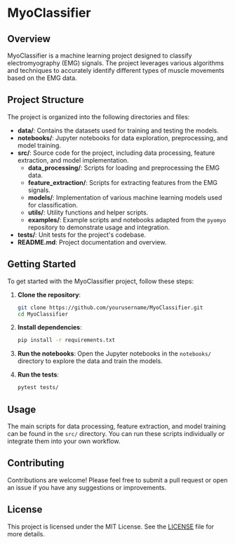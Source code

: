 # MyoClassifier

## Overview
MyoClassifier is a machine learning project designed to classify electromyography (EMG) signals. The project leverages various algorithms and techniques to accurately identify different types of muscle movements based on the EMG data.

## Project Structure
The project is organized into the following directories and files:

- **data/**: Contains the datasets used for training and testing the models.
- **notebooks/**: Jupyter notebooks for data exploration, preprocessing, and model training.
- **src/**: Source code for the project, including data processing, feature extraction, and model implementation.
  - **data_processing/**: Scripts for loading and preprocessing the EMG data.
  - **feature_extraction/**: Scripts for extracting features from the EMG signals.
  - **models/**: Implementation of various machine learning models used for classification.
  - **utils/**: Utility functions and helper scripts.
  - **examples/**: Example scripts and notebooks adapted from the `pyomyo` repository to demonstrate usage and integration.
- **tests/**: Unit tests for the project's codebase.
- **README.md**: Project documentation and overview.

## Getting Started
To get started with the MyoClassifier project, follow these steps:

1. **Clone the repository**:
   ```bash
   git clone https://github.com/yourusername/MyoClassifier.git
   cd MyoClassifier
   ```

2. **Install dependencies**:
   ```bash
   pip install -r requirements.txt
   ```

3. **Run the notebooks**:
   Open the Jupyter notebooks in the `notebooks/` directory to explore the data and train the models.

4. **Run the tests**:
   ```bash
   pytest tests/
   ```

## Usage
The main scripts for data processing, feature extraction, and model training can be found in the `src/` directory. You can run these scripts individually or integrate them into your own workflow.

## Contributing
Contributions are welcome! Please feel free to submit a pull request or open an issue if you have any suggestions or improvements.

## License
This project is licensed under the MIT License. See the [LICENSE](LICENSE) file for more details.